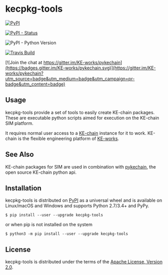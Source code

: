 kecpkg-tools
============

[![PyPI](https://img.shields.io/pypi/v/kecpkg-tools.svg)](https://pypi.python.org/pypi/kecpkg-tools)

[![PyPI - Status](https://img.shields.io/pypi/status/kecpkg-tools.svg)](https://pypi.python.org/pypi/kecpkg-tools)

![PyPI - Python Version](https://img.shields.io/pypi/pyversions/kecpkg-tools.svg)

[![Travis Build](https://travis-ci.org/KE-works/kecpkg-tools.svg?branch=master)](https://travis-ci.org/KE-works/kecpkg-tools)

[![Join the chat at https://gitter.im/KE-works/pykechain](https://badges.gitter.im/KE-works/pykechain.svg)](https://gitter.im/KE-works/pykechain?utm_source=badge&utm_medium=badge&utm_campaign=pr-badge&utm_content=badge)

Usage
-----

kecpkg-tools provide a set of tools to easily create KE-chain packages.
These are executable python scripts aimed for execution on the KE-chain
SIM platform.

It requires normal user access to a [KE-chain](http://www.ke-chain.com)
instance for it to work. KE-chain is the flexible engineering platform
of [KE-works](http://www.ke-works.com).

See Also
--------

KE-chain packages for SIM are used in combination with
[pykechain](https://github.com/KE-works/pykechain), the open source
KE-chain python api.

Installation
------------

kecpkg-tools is distributed on [PyPI](https://pypi.org) as a universal
wheel and is available on Linux/macOS and Windows and supports Python
2.7/3.4+ and PyPy.

``` {.sourceCode .bash}
$ pip install --user --upgrade kecpkg-tools
```

or when pip is not installed on the system

``` {.sourceCode .bash}
$ python3 -m pip install --user --upgrade kecpkg-tools
```

License
-------

kecpkg-tools is distributed under the terms of the [Apache License,
Version 2.0](https://choosealicense.com/licenses/apache-2.0).
